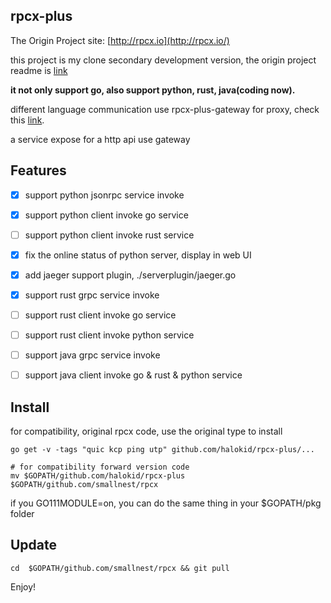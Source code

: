 
## rpcx-plus
The Origin Project site: [http://rpcx.io](http://rpcx.io/)

this project is my clone secondary development version, the  origin project readme is <a href="README_origin.md">link</a>

**it not only support go, also support python, rust, java(coding now).**

different language communication use rpcx-plus-gateway for proxy, check this <a href="https://github.com/halokid/rpcx-plus-gateway">link</a>.

a service expose for a http api use gateway  
 

## Features
- [x] support python jsonrpc service invoke
- [x] support python client invoke go service 
- [ ] support python client invoke rust service 
- [x] fix the online status of python server, display in web UI 
- [x] add jaeger support plugin, ./serverplugin/jaeger.go
- [x] support rust grpc service invoke
- [ ] support rust client invoke go service
- [ ] support rust client invoke python service
- [ ] support java grpc service invoke
- [ ] support java client invoke go & rust & python service


## Install
for compatibility, original rpcx code, use the original type to install

```shell script
go get -v -tags "quic kcp ping utp" github.com/halokid/rpcx-plus/... 

# for compatibility forward version code
mv $GOPATH/github.com/halokid/rpcx-plus $GOPATH/github.com/smallnest/rpcx 

```
if you GO111MODULE=on, you can do the same thing in your $GOPATH/pkg folder

## Update
```shell script
cd  $GOPATH/github.com/smallnest/rpcx && git pull
```

Enjoy!

